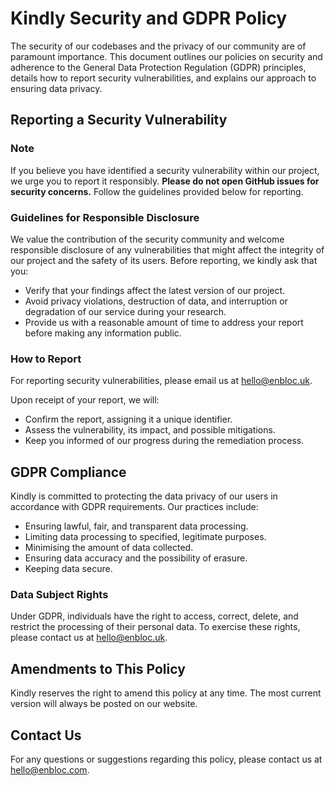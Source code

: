 # Kindly Security and GDPR Policy

The security of our codebases and the privacy of our community are of paramount importance. This document outlines our policies on security and adherence to the General Data Protection Regulation (GDPR) principles, details how to report security vulnerabilities, and explains our approach to ensuring data privacy.

## Reporting a Security Vulnerability

### Note

If you believe you have identified a security vulnerability within our project, we urge you to report it responsibly. **Please do not open GitHub issues for security concerns.** Follow the guidelines provided below for reporting.

### Guidelines for Responsible Disclosure

We value the contribution of the security community and welcome responsible disclosure of any vulnerabilities that might affect the integrity of our project and the safety of its users. Before reporting, we kindly ask that you:

- Verify that your findings affect the latest version of our project.
- Avoid privacy violations, destruction of data, and interruption or degradation of our service during your research.
- Provide us with a reasonable amount of time to address your report before making any information public.

### How to Report

For reporting security vulnerabilities, please email us at [hello@enbloc.uk](hello@enbloc.uk). 

Upon receipt of your report, we will:

- Confirm the report, assigning it a unique identifier.
- Assess the vulnerability, its impact, and possible mitigations.
- Keep you informed of our progress during the remediation process.

## GDPR Compliance

Kindly is committed to protecting the data privacy of our users in accordance with GDPR requirements. Our practices include:

- Ensuring lawful, fair, and transparent data processing.
- Limiting data processing to specified, legitimate purposes.
- Minimising the amount of data collected.
- Ensuring data accuracy and the possibility of erasure.
- Keeping data secure.

### Data Subject Rights

Under GDPR, individuals have the right to access, correct, delete, and restrict the processing of their personal data. To exercise these rights, please contact us at [hello@enbloc.uk](hello@enbloc.uk).


## Amendments to This Policy

Kindly reserves the right to amend this policy at any time. The most current version will always be posted on our website.

## Contact Us

For any questions or suggestions regarding this policy, please contact us at [hello@enbloc.com](hello@enbloc.com).

